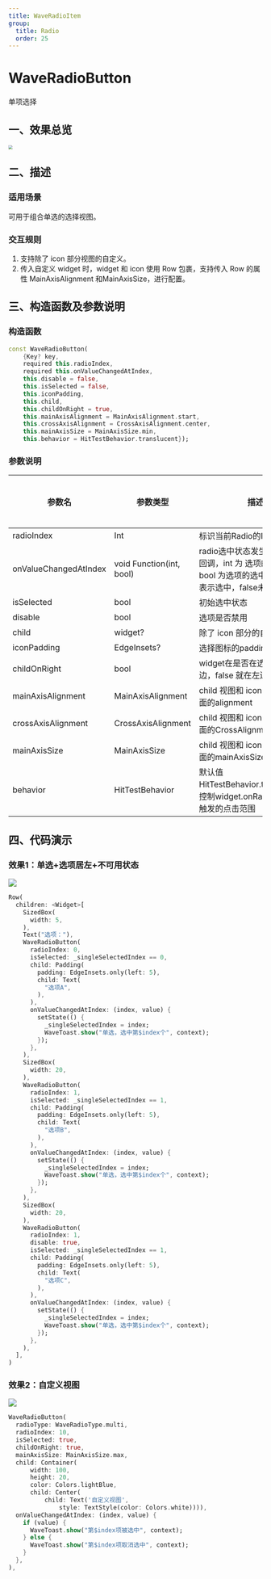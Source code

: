 ```yaml
---
title: WaveRadioItem
group:
  title: Radio
  order: 25
---
```


# WaveRadioButton

单项选择

## 一、效果总览

<img src="./img/WaveRadioButtonIntro.png" style="zoom:50%;" />

## 二、描述

### 适用场景

可用于组合单选的选择视图。

### 交互规则

1. 支持除了 icon 部分视图的自定义。
3. 传入自定义 widget 时，widget 和 icon 使用 Row 包裹，支持传入 Row 的属性 MainAxisAlignment 和MainAxisSize，进行配置。

## 三、构造函数及参数说明

### 构造函数

```dart
const WaveRadioButton(
    {Key? key,
    required this.radioIndex,
    required this.onValueChangedAtIndex,
    this.disable = false,
    this.isSelected = false,
    this.iconPadding,
    this.child,
    this.childOnRight = true,
    this.mainAxisAlignment = MainAxisAlignment.start,
    this.crossAxisAlignment = CrossAxisAlignment.center,
    this.mainAxisSize = MainAxisSize.min,
    this.behavior = HitTestBehavior.translucent});
```
### 参数说明

| **参数名** | **参数类型** | **描述** | **是否必填** | **默认值** |
| --- | --- | --- | --- | --- |
| radioIndex | Int | 标识当前Radio的Index | 是 | 无 |
| onValueChangedAtIndex | void Function(int, bool) | radio选中状态发生变化产生的回调，int 为 选项的index，bool 为选项的选中状态，true表示选中，false未选中 | 是 | 无 |
| isSelected | bool | 初始选中状态 | 否 | false |
| disable | bool | 选项是否禁用 | 否 | false |
| child | widget? | 除了 icon 部分的自定义视图 | 否 | 无 |
| iconPadding | EdgeInsets? | 选择图标的padding | 否 | EdgeInsets.all(5) |
| childOnRight | bool | widget在是否在选择 icon 的右边，false 就在左边 | 否 | true |
| mainAxisAlignment | MainAxisAlignment | child 视图和 icon 在row布局里面的alignment | 否 | MainAxisAlignment.start |
| crossAxisAlignment | CrossAxisAlignment | child 视图和 icon 在row布局里面的CrossAlignment | 否 | CrossAxisAlignment.center |
| mainAxisSize | MainAxisSize | child 视图和 icon 在row布局里面的mainAxisSize | 否 | MainAxisSize.min |
| behavior | HitTestBehavior | 默认值HitTestBehavior.translucent，控制widget.onRadioItemClick触发的点击范围 | 否 | HitTestBehavior.translucent |

## 四、代码演示

### 效果1：单选+选项居左+不可用状态

![](./img/WaveRadioItemDemo1.png)

```dart
Row(
  children: <Widget>[
    SizedBox(
      width: 5,
    ),
    Text("选项："),
    WaveRadioButton(
      radioIndex: 0,
      isSelected: _singleSelectedIndex == 0,
      child: Padding(
        padding: EdgeInsets.only(left: 5),
        child: Text(
          "选项A",
        ),
      ),
      onValueChangedAtIndex: (index, value) {
        setState(() {
          _singleSelectedIndex = index;
          WaveToast.show("单选，选中第$index个", context);
        });
      },
    ),
    SizedBox(
      width: 20,
    ),
    WaveRadioButton(
      radioIndex: 1,
      isSelected: _singleSelectedIndex == 1,
      child: Padding(
        padding: EdgeInsets.only(left: 5),
        child: Text(
          "选项B",
        ),
      ),
      onValueChangedAtIndex: (index, value) {
        setState(() {
          _singleSelectedIndex = index;
          WaveToast.show("单选，选中第$index个", context);
        });
      },
    ),
    SizedBox(
      width: 20,
    ),
    WaveRadioButton(
      radioIndex: 1,
      disable: true,
      isSelected: _singleSelectedIndex == 1,
      child: Padding(
        padding: EdgeInsets.only(left: 5),
        child: Text(
          "选项C",
        ),
      ),
      onValueChangedAtIndex: (index, value) {
        setState(() {
          _singleSelectedIndex = index;
          WaveToast.show("单选，选中第$index个", context);
        });
      },
    ),
  ],
)
```
### 效果2：自定义视图

![](./img/WaveRadioItemDemo3.png)
```dart
WaveRadioButton(
  radioType: WaveRadioType.multi,
  radioIndex: 10,
  isSelected: true,
  childOnRight: true,
  mainAxisSize: MainAxisSize.max,
  child: Container(
      width: 100,
      height: 20,
      color: Colors.lightBlue,
      child: Center(
          child: Text('自定义视图',
              style: TextStyle(color: Colors.white)))),
  onValueChangedAtIndex: (index, value) {
    if (value) {
      WaveToast.show("第$index项被选中", context);
    } else {
      WaveToast.show("第$index项取消选中", context);
    }
  },
),
```
